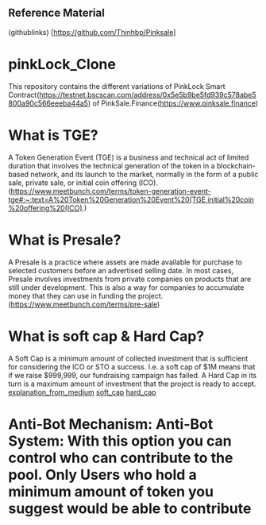 ## Reference Material
(githublinks) [https://github.com/Thinhbp/Pinksale]



# pinkLock_Clone
This repository contains the different variations of PinkLock Smart Contract(https://testnet.bscscan.com/address/0x5e5b9be5fd939c578abe5800a90c566eeeba44a5) of PinkSale.Finance(https://www.pinksale.finance)


# What is TGE?
A Token Generation Event (TGE) is a business and technical act of limited duration that involves the technical generation of the token in a blockchain-based network, and its launch to the market, normally in the form of a public sale, private sale, or initial coin offering (ICO).
(https://www.meetbunch.com/terms/token-generation-event-tge#:~:text=A%20Token%20Generation%20Event%20(TGE,initial%20coin%20offering%20(ICO).)


# What is Presale?
A Presale is a practice where assets are made available for purchase to selected customers before an advertised selling date. In most cases, Presale involves investments from private companies on products that are still under development. This is also a way for companies to accumulate money that they can use in funding the project.
(https://www.meetbunch.com/terms/pre-sale)


# What is soft cap & Hard Cap?
A Soft Cap is a minimum amount of collected investment that is sufficient for considering the ICO or STO a success. I.e. a soft cap of $1M means that if we raise $999,999, our fundraising campaign has failed. A Hard Cap in its turn is a maximum amount of investment that the project is ready to accept.
[explanation_from_medium](https://medium.com/@Priority_Token/the-basics-setting-a-soft-cap-hard-cap-for-your-ico-sto-a43372827402#:~:text=A%20Soft%20Cap%20is%20a,project%20is%20ready%20to%20accept.)
[soft_cap](https://www.bitdegree.org/crypto/learn/crypto-terms/what-is-soft-cap)
[hard_cap](https://www.bitdegree.org/crypto/learn/crypto-terms/what-is-hard-cap)


# Anti-Bot Mechanism: Anti-Bot System: With this option you can control who can contribute to the pool. Only Users who hold a minimum amount of token you suggest would be able to contribute
